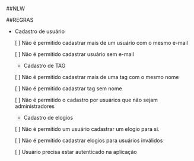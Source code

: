 ##NLW

##REGRAS

- Cadastro de usuário
  
  [ ] Não é permitido cadastrar mais de um usuário com o mesmo e-mail

  [ ] Não é permitido cadastrar usuário sem e-mail

  - Cadastro de TAG

  [ ] Não é permitido cadastrar mais de uma tag com o mesmo nome

  [ ] Não é permitido cadastrar tag sem nome

  [ ] Não é permitido o cadastro por usuários que não sejam administradores

  - Cadastro de elogios

  [ ] Não é permitido um usuário cadastrar um elogio para si.

  [ ] Não é permitido cadastrar elogios para usuários inválidos

  [ ] Usuário precisa estar autenticado na aplicação